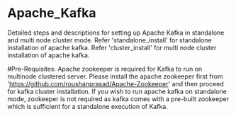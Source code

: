 # Apache_Kafka
Detailed steps and descriptions for setting up Apache Kafka in standalone and multi node cluster mode.
Refer 'standalone_install' for standalone installation of apache kafka.
Refer 'cluster_install' for multi node cluster installation of apache kafka.

#Pre-Requisites:
Apache zookeeper is required for Kafka to run on multinode clustered server. Please install the apache zookeeper first from 'https://github.com/roushanprasad/Apache-Zookeeper' and then proceed for kafka cluster installation. If you wish to run apache kafka on standalone mode, zookeeper is not required as kafka comes with a pre-built zookeeper which is sufficient for a standalone execution of Kafka.
